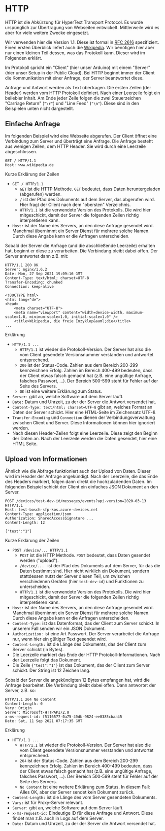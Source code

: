 # HTTP

HTTP ist die Abkürzung für HyperText Transport Protocol. Es wurde urspünglich zur Übertragung von Webseiten entwickelt. Mittlerweile wird es aber für viele weitere Zwecke eingesetzt.

Wir verwenden hier die Version 1.1. Diese ist formal in [RFC 2616](https://datatracker.ietf.org/doc/html/rfc2616) spezifiziert. Einen ersten Überblick liefert auch die [Wikipedia](https://de.wikipedia.org/wiki/Hypertext_Transfer_Protocol). Wir benötigen hier aber nur einen kleinen Teil dessen, was das Protokoll kann. Dieser wird im Folgenden erklärt.

Im Protokoll spricht ein "Client" (hier unser Arduino) mit einem "Server" (hier unser Setup in der Public Cloud). Bei HTTP beginnt immer der Client die Kommunikation mit einer Anfrage, der Server beantwortet diese. 

Anfrage und Antwort werden als Text übertragen. Die ersten Zeilen (der Header) werden vom HTTP Protokoll definiert. Nach einer Leerzeile folgt ein beliebier Inhalt. Am Ende jeder Zeile folgen die zwei Steuerzeichen "Carriage Return" (`"\r"`) und "Line Feed" (`"\n"`). Diese sind in den Beispielen unten nicht dargestellt.

## Einfache Anfrage

Im folgenden Beispiel wird eine Webseite abgerufen. Der Client öffnet eine Verbindung zum Server und überträgt eine Anfrage. Die Anfrage besteht aus wenigen Zeilen, dem HTTP Header. Sie wird durch eine Leerzeile abgeschlossen.

```
GET / HTTP/1.1
Host: www.wikipedia.de

```

Kurze Erklärung der Zeilen
* `GET / HTTP/1.1`
    * `GET` ist die HTTP Methode. `GET` bedeutet, dass Daten heruntergeladen (abgerufen) werden.
    * `/` ist der Pfad des Dokuments auf dem Server, das abgerufen wird. Hier fragt der Client nach dem "obersten" Verzeichnis.
    * `HTTP/1.1` ist die verwendete Version des Protokolls. Die wird hier mitgeschickt, damit der Server die folgenden Zeilen richtig interpretieren kann.
* `Host:` ist der Name des Servers, an den diese Anfrage gesendet wird. Manchmal übernimmt ein Server Dienst für mehrere solche Namen. Durch diese Angabe kann er die Anfragen unterscheiden.


Sobald der Server die Anfrage (und die abschließende Leerzeile) erhalten hat, beginnt er diese zu verarbeiten. Die Verbindung bleibt dabei offen. Der Server antwortet dann z.B. mit:

```
HTTP/1.1 200 OK
Server: nginx/1.6.2
Date: Mon, 27 Sep 2021 19:09:16 GMT
Content-Type: text/html; charset=UTF-8
Transfer-Encoding: chunked
Connection: keep-alive

<!DOCTYPE html>
<html lang="de">
<head>
    <meta charset="UTF-8">
    <meta name="viewport" content="width=device-width, maximum-scale=1.0, minimum-scale=1.0, initial-scale=1.0" />
    <title>Wikipedia, die freie Enzyklop&auml;die</title>
...
```
Erklärung
* `HTTP/1.1 ...`
    * `HTTP/1.1` ist wieder die Protokoll-Version. Der Server hat also die vom Client gesendete Versionsnummer verstanden und antwortet entsprechend.
    * `200` ist der Status-Code. Zahlen aus dem Bereich 200-299 kennzeichnen Erfolg. Zahlen im Bereich 400-499 bedeuten, dass der Client etwas falsch gemacht hat (z.B. eine ungültige Anfrage, falsches Passwort, ...). Der Bereich 500-599 steht für Fehler auf der Seite des Servers.
    * `OK` ist eine weitere Erklärung zum Status.
* `Server:` gibt an, welche Software auf dem Server läuft.
* `Date:` Datum und Uhrzeit, zu der der Server die Antwort versendet hat.
* `Content-Type: text/html; charset=UTF-8` gibt an, welches Format an Daten der Server schickt. Hier eine HTML-Seite im Zeichensatz UTF-8.
* `Transfer-Encoding` und `Connection` dienen der Verbindungsverwaltung zwischen Client und Server. Diese Informationen können hier ignoriert werden.
* Nach diesen Header-Zeilen folgt eine Leerzeile. Diese zeigt den Beginn der Daten an. Nach der Leerzeile werden die Daten gesendet, hier eine HTML Seite.


## Upload von Informationen

Ähnlich wie die Abfrage funktioniert auch der Upload von Daten. Dieser wird im Header der Anfrage angekündigt. Nach der Leerzeile, die das Ende des Headers markiert, folgen dann direkt die hochzuladenden Daten. Im folgenden Beispiel schickt der Client ein einfaches JSON Dokument an den Server.

```
POST /devices/test-dev-id/messages/events?api-version=2020-03-13 HTTP/1.1
Host: test-bosch-sfp-kos.azure-devices.net
Content-Type: application/json
Authorization: SharedAccessSignature ...
Content-Length: 12

{"test":"1"}
```

Kurze Erklärung der Zeilen
* `POST /device/... HTTP/1.1`
    * `POST` ist die HTTP Methode. `POST` bedeutet, dass Daten gesendet werden ("upload"). 
    * `/device/... ` ist der Pfad des Dokuments auf dem Server, für das die Daten bestimmt sind. Hier nicht wirklich ein Dokument, sondern stattdessen nutzt der Server diesen Teil, um zwischen verschiedenen Geräten (hier `test-dev-id`) und Funktionen zu unterscheiden.
    * `HTTP/1.1` ist die verwendete Version des Protokolls. Die wird hier mitgeschickt, damit der Server die folgenden Zeilen richtig interpretieren kann.
* `Host:` ist der Name des Servers, an den diese Anfrage gesendet wird. Manchmal übernimmt ein Server Dienst für mehrere solche Namen. Durch diese Angabe kann er die Anfragen unterscheiden.
* `Content-Type:` ist das Datenformat, das der Client zum Server schickt. In unserem Fall senden wir ein JSON Dokument.
* `Authorization:` ist eine Art Passwort. Der Server verarbeitet die Anfrage nur, wenn hier ein gültiger Text gesendet wird.
* `Content-Length:` ist die Länge des Dokuments, das der Client zum Server schickt (in Bytes).
* Die Leerzeile markiert das Ende der HTTP Protokoll-Informationen. Nach der Leerzeile folgt das Dokument.
* Die Zeile `{"test":"1"}` ist das Dokument, das der Client zum Server schickt. Der String ist 12 Zeichen lang.

Sobald der Server die angekündigten 12 Bytes empfangen hat, wird die Anfrage bearbeitet. Die Verbindung bleibt dabei offen. Dann antwortet der Server, z.B. so:

```
HTTP/1.1 204 No Content
Content-Length: 0
Vary: Origin
Server: Microsoft-HTTPAPI/2.0
x-ms-request-id: f5116577-0a75-40db-9824-ee0385cbaa45
Date: Sat, 11 Sep 2021 07:17:35 GMT

```

Erklärung
* `HTTP/1.1 ...`
    * `HTTP/1.1` ist wieder die Protokoll-Version. Der Server hat also die vom Client gesendete Versionsnummer verstanden und antwortet entsprechend.
    * `204` ist der Status-Code. Zahlen aus dem Bereich 200-299 kennzeichnen Erfolg. Zahlen im Bereich 400-499 bedeuten, dass der Client etwas falsch gemacht hat (z.B. eine ungültige Anfrage, falsches Passwort, ...). Der Bereich 500-599 steht für Fehler auf der Seite des Servers.
    * `No Content` ist eine weitere Erklärung zum Status. In diesem Fall: Alles OK, aber der Server sendet kein Dokument zurück.
* `Content-Length:` ist die Länge des vom Server gesendeten Dokuments.
* `Vary:` ist für Proxy-Server relevant.
* `Server:` gibt an, welche Software auf dem Server läuft.
* `x-ms-request-id:` Eindeutige ID für diese Anfrage und Antwort. Diese findet man z.B. auch in Logs auf dem Server.
* `Date:` Datum und Uhrzeit, zu der der Server die Antwort versendet hat.